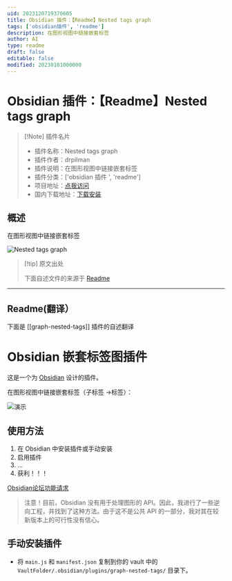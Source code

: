 ```yaml
---
uid: 2023120719370605
title: Obsidian 插件：【Readme】Nested tags graph
tags: ['obsidian插件', 'readme']
description: 在图形视图中链接嵌套标签
author: AI
type: readme
draft: false
editable: false
modified: 20230101000000
---
```


# Obsidian 插件：【Readme】Nested tags graph

> [!Note] 插件名片
> - 插件名称：Nested tags graph
> - 插件作者：drpilman
> - 插件说明：在图形视图中链接嵌套标签
> - 插件分类：['obsidian 插件 ', 'readme']
> - 项目地址：[点我访问](https://github.com/drPilman/obsidian-graph-nested-tags)
> - 国内下载地址：[下载安装](https://pkmer.cn/products/plugin/pluginMarket/?graph-nested-tags)

## 概述

在图形视图中链接嵌套标签

![Nested tags graph](https://cdn.pkmer.cn/covers/graph-nested-tags.png!pkmer)

> [!tip] 原文出处
>
>下面自述文件的来源于 [Readme](https://ghproxy.net/https://raw.githubusercontent.com/drPilman/obsidian-graph-nested-tags/master/README.md)
>

---

## Readme(翻译）

下面是 [[graph-nested-tags]] 插件的自述翻译

# Obsidian 嵌套标签图插件

这是一个为 [Obsidian](https://obsidian.md) 设计的插件。

在图形视图中链接嵌套标签（子标签 ->标签）：

![演示](https://cdn.pkmer.cn/covers/graph-nested-tags_2_0.png!pkmer)

## 使用方法

1. 在 Obsidian 中安装插件或手动安装
2. 启用插件
3. ...
4. 获利！！！

[Obsidian论坛功能请求](https://forum.obsidian.md/t/view-structure-of-nested-tags-on-graph/11386/22)

> 注意！目前，Obsidian 没有用于处理图形的 API。因此，我进行了一些逆向工程，并找到了这种方法。由于这不是公共 API 的一部分，我对其在较新版本上的可行性没有信心。

## 手动安装插件

- 将 `main.js` 和 `manifest.json` 复制到你的 vault 中的 `VaultFolder/.obsidian/plugins/graph-nested-tags/` 目录下。



